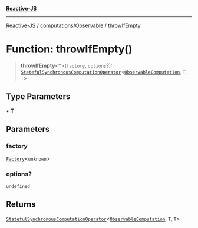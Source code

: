 [**Reactive-JS**](../../../README.md)

***

[Reactive-JS](../../../README.md) / [computations/Observable](../README.md) / throwIfEmpty

# Function: throwIfEmpty()

> **throwIfEmpty**\<`T`\>(`factory`, `options`?): [`StatefulSynchronousComputationOperator`](../../type-aliases/StatefulSynchronousComputationOperator.md)\<[`ObservableComputation`](../interfaces/ObservableComputation.md), `T`, `T`\>

## Type Parameters

• **T**

## Parameters

### factory

[`Factory`](../../../functions/type-aliases/Factory.md)\<`unknown`\>

### options?

`undefined`

## Returns

[`StatefulSynchronousComputationOperator`](../../type-aliases/StatefulSynchronousComputationOperator.md)\<[`ObservableComputation`](../interfaces/ObservableComputation.md), `T`, `T`\>
